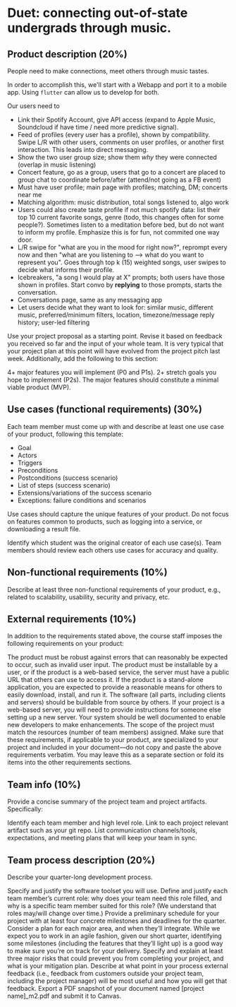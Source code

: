 # Duet: connecting out-of-state undergrads through music.

## Product description (20%)
People need to make connections, meet others through music tastes.

In order to accomplish this, we'll start with a Webapp and port it to a mobile app. Using `flutter` can allow us to develop for both.

Our users need to
* Link their Spotify Account, give API access (expand to Apple Music, Soundcloud if have time / need more predictive signal).
* Feed of profiles (every user has a profile), shown by compatibility. Swipe L/R with other users, comments on user profiles, or another first interaction. This leads into direct messaging.
* Show the two user group size; show them *why* they were connected (overlap in music listening)
* Concert feature, go as a group, users that go to a concert are placed to group chat to coordinate before/after (attend/not going as a FB event)
* Must have user profile; main page with profiles; matching, DM; concerts near me
* Matching algorithm: music distribution, total songs listened to, algo work
* Users could also create taste profile if not much spotify data: list their top 10 current favorite songs, genre (todo, this changes often for some people?). Sometimes listen to a meditation before bed, but do not want to inform my profile. Emphasize this is for fun, not commited one way door.
* L/R swipe for "what are you in the mood for right now?", reprompt every now and then "what are you listening to --> what do you want to represent you". Goes through top k (15) weighted songs, user swipes to decide what informs their profile.
* Icebreakers, "a song I would play at X" prompts; both users have those shown in profiles. Start convo by **replying** to those prompts, starts the conversation.
* Conversations page, same as any messaging app
* Let users decide what they want to look for: similar music, different music, preferred/minimum filters, location, timezone/message reply history; user-led filtering

Use your project proposal as a starting point. Revise it based on feedback you received so far and the input of your whole team. It is very typical that your project plan at this point will have evolved from the project pitch last week. Additionally, add the following to this section:


4+ major features you will implement (P0 and P1s).
2+ stretch goals you hope to implement (P2s).
The major features should constitute a minimal viable product (MVP).

## Use cases (functional requirements) (30%)
Each team member must come up with and describe at least one use case of your product, following this template:

* Goal
* Actors
* Triggers
* Preconditions
* Postconditions (success scenario)
* List of steps (success scenario)
* Extensions/variations of the success scenario
* Exceptions: failure conditions and scenarios

Use cases should capture the unique features of your product. Do not focus on features common to products, such as logging into a service, or downloading a result file.

Identify which student was the original creator of each use case(s). Team members should review each others use cases for accuracy and quality.

## Non-functional requirements (10%)
Describe at least three non-functional requirements of your product, e.g., related to scalability, usability, security and privacy, etc.

## External requirements (10%)
In addition to the requirements stated above, the course staff imposes the following requirements on your product:

The product must be robust against errors that can reasonably be expected to occur, such as invalid user input.
The product must be installable by a user, or if the product is a web-based service, the server must have a public URL that others can use to access it. If the product is a stand-alone application, you are expected to provide a reasonable means for others to easily download, install, and run it.
The software (all parts, including clients and servers) should be buildable from source by others. If your project is a web-based server, you will need to provide instructions for someone else setting up a new server. Your system should be well documented to enable new developers to make enhancements.
The scope of the project must match the resources (number of team members) assigned.
Make sure that these requirements, if applicable to your product, are specialized to your project and included in your document—do not copy and paste the above requirements verbatim. You may leave this as a separate section or fold its items into the other requirements sections.

## Team info (10%)
Provide a concise summary of the project team and project artifacts. Specifically:

Identify each team member and high level role.
Link to each project relevant artifact such as your git repo.
List communication channels/tools, expectations, and meeting plans that will keep your team in sync.

## Team process description (20%)
Describe your quarter-long development process.

Specify and justify the software toolset you will use.
Define and justify each team member’s current role: why does your team need this role filled, and why is a specific team member suited for this role? (We understand that roles may/will change over time.)
Provide a preliminary schedule for your project with at least four concrete milestones and deadlines for the quarter. Consider a plan for each major area, and when they’ll integrate. While we expect you to work in an agile fashion, given our short quarter, identifying some milestones (including the features that they’ll light up) is a good way to make sure you’re on track for your delivery.
Specify and explain at least three major risks that could prevent you from completing your project, and what is your mitigation plan.
Describe at what point in your process external feedback (i.e., feedback from customers outside your project team, including the project manager) will be most useful and how you will get that feedback.
Export a PDF snapshot of your document named [project name]_m2.pdf and submit it to Canvas.
